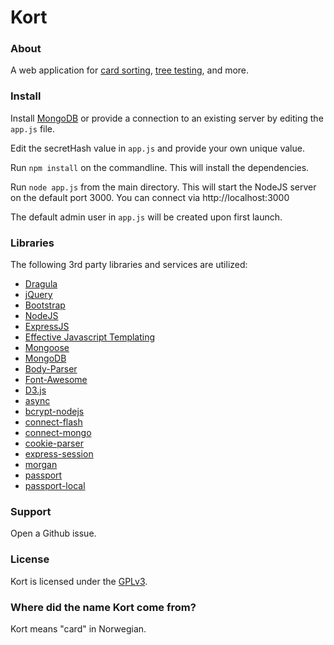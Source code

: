 Kort
===========

### About

A web application for
[card sorting](https://en.wikipedia.org/wiki/Card_sorting),
[tree testing](https://en.wikipedia.org/wiki/Tree_testing),
and more.


### Install

Install [MongoDB](https://www.mongodb.com/) or provide a connection to an existing server
by editing the `app.js` file.

Edit the secretHash value in `app.js` and provide your own unique value.

Run `npm install` on the commandline.  This will install the dependencies.

Run `node app.js` from the main directory.  This will start the NodeJS server
on the default port 3000.  You can connect via http://localhost:3000

The default admin user in `app.js` will be created upon first launch.


### Libraries

The following 3rd party libraries and services are utilized:

* [Dragula](https://github.com/bevacqua/dragula)
* [jQuery](https://jquery.com/)
* [Bootstrap](http://getbootstrap.com/)
* [NodeJS](https://nodejs.org/)
* [ExpressJS](https://expressjs.com/)
* [Effective Javascript Templating](http://ejs.co/)
* [Mongoose](http://mongoosejs.com/)
* [MongoDB](https://www.mongodb.com/)
* [Body-Parser](https://github.com/expressjs/body-parser)
* [Font-Awesome](http://fontawesome.io/)
* [D3.js](https://d3js.org/)
* [async](https://caolan.github.io/async/)
* [bcrypt-nodejs](https://www.npmjs.com/package/bcrypt-nodejs)
* [connect-flash](https://www.npmjs.com/package/connect-flash)
* [connect-mongo](https://www.npmjs.com/package/connect-mongo)
* [cookie-parser](https://www.npmjs.com/package/cookie-parser)
* [express-session](https://www.npmjs.com/package/express-session)
* [morgan](https://www.npmjs.com/package/morgan)
* [passport](https://github.com/jaredhanson/passport)
* [passport-local](https://github.com/jaredhanson/passport-local)



### Support

Open a Github issue.

### License

Kort is licensed under the [GPLv3](https://www.gnu.org/licenses/gpl-3.0.en.html).

### Where did the name Kort come from?

Kort means "card" in Norwegian.
